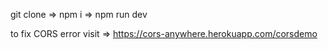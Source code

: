 git clone => npm i => npm run dev

to fix CORS error visit => https://cors-anywhere.herokuapp.com/corsdemo
